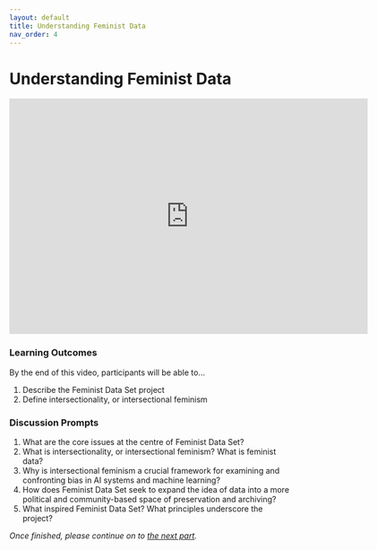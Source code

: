 ```yaml
---
layout: default
title: Understanding Feminist Data
nav_order: 4
---
```


# Understanding Feminist Data

<iframe height="420" width="640" allowfullscreen frameborder=0 src="https://echo360.ca/media/35e8f02b-3523-472e-bda0-4ef44158b0fb/public?autoplay=false&automute=false"></iframe>

### Learning Outcomes
By the end of this video, participants will be able to... 
1. Describe the Feminist Data Set project
2. Define intersectionality, or intersectional feminism 

### Discussion Prompts
1. What are the core issues at the centre of Feminist Data Set?  
2. What is intersectionality, or intersectional feminism? What is feminist data?  
3. Why is intersectional feminism a crucial framework for examining and confronting bias in AI systems and machine learning? 
4. How does Feminist Data Set seek to expand the idea of data into a more political and community-based space of preservation and archiving?  
5. What inspired Feminist Data Set? What principles underscore the project? 

*Once finished, please continue on to [the next part](part-3).*
